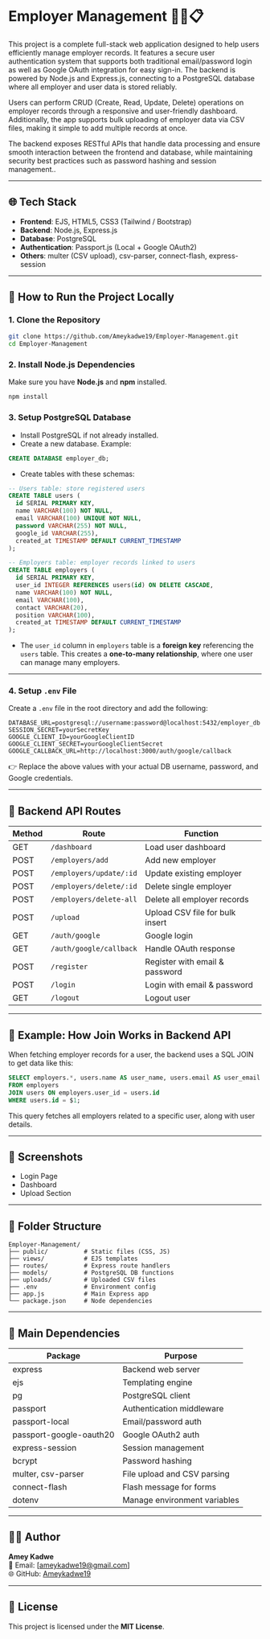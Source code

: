 
# Employer Management 👨‍💼📋

This project is a complete full-stack web application designed to help users efficiently manage employer records. It features a secure user authentication system that supports both traditional email/password login as well as Google OAuth integration for easy sign-in. The backend is powered by Node.js and Express.js, connecting to a PostgreSQL database where all employer and user data is stored reliably.

Users can perform CRUD (Create, Read, Update, Delete) operations on employer records through a responsive and user-friendly dashboard. Additionally, the app supports bulk uploading of employer data via CSV files, making it simple to add multiple records at once.

The backend exposes RESTful APIs that handle data processing and ensure smooth interaction between the frontend and database, while maintaining security best practices such as password hashing and session management..

---

## 🌐 Tech Stack

- **Frontend**: EJS, HTML5, CSS3 (Tailwind / Bootstrap)
- **Backend**: Node.js, Express.js
- **Database**: PostgreSQL
- **Authentication**: Passport.js (Local + Google OAuth2)
- **Others**: multer (CSV upload), csv-parser, connect-flash, express-session

---

## 🚀 How to Run the Project Locally

### 1. Clone the Repository

```bash
git clone https://github.com/Ameykadwe19/Employer-Management.git
cd Employer-Management
```

### 2. Install Node.js Dependencies

Make sure you have **Node.js** and **npm** installed.

```bash
npm install
```

### 3. Setup PostgreSQL Database

- Install PostgreSQL if not already installed.
- Create a new database. Example:

```sql
CREATE DATABASE employer_db;
```

- Create tables with these schemas:

```sql
-- Users table: store registered users
CREATE TABLE users (
  id SERIAL PRIMARY KEY,
  name VARCHAR(100) NOT NULL,
  email VARCHAR(100) UNIQUE NOT NULL,
  password VARCHAR(255) NOT NULL,
  google_id VARCHAR(255),
  created_at TIMESTAMP DEFAULT CURRENT_TIMESTAMP
);

-- Employers table: employer records linked to users
CREATE TABLE employers (
  id SERIAL PRIMARY KEY,
  user_id INTEGER REFERENCES users(id) ON DELETE CASCADE,
  name VARCHAR(100) NOT NULL,
  email VARCHAR(100),
  contact VARCHAR(20),
  position VARCHAR(100),
  created_at TIMESTAMP DEFAULT CURRENT_TIMESTAMP
);
```

- The `user_id` column in `employers` table is a **foreign key** referencing the `users` table. This creates a **one-to-many relationship**, where one user can manage many employers.

---

### 4. Setup `.env` File

Create a `.env` file in the root directory and add the following:

```
DATABASE_URL=postgresql://username:password@localhost:5432/employer_db
SESSION_SECRET=yourSecretKey
GOOGLE_CLIENT_ID=yourGoogleClientID
GOOGLE_CLIENT_SECRET=yourGoogleClientSecret
GOOGLE_CALLBACK_URL=http://localhost:3000/auth/google/callback
```

👉 Replace the above values with your actual DB username, password, and Google credentials.

---

## 📡 Backend API Routes

| Method | Route                     | Function                          |
|--------|---------------------------|-----------------------------------|
| GET    | `/dashboard`              | Load user dashboard               |
| POST   | `/employers/add`          | Add new employer                  |
| POST   | `/employers/update/:id`   | Update existing employer          |
| POST   | `/employers/delete/:id`   | Delete single employer            |
| POST   | `/employers/delete-all`   | Delete all employer records       |
| POST   | `/upload`                 | Upload CSV file for bulk insert   |
| GET    | `/auth/google`            | Google login                      |
| GET    | `/auth/google/callback`   | Handle OAuth response             |
| POST   | `/register`               | Register with email & password    |
| POST   | `/login`                  | Login with email & password       |
| GET    | `/logout`                 | Logout user                       |

---

## 🔗 Example: How Join Works in Backend API

When fetching employer records for a user, the backend uses a SQL JOIN to get data like this:

```sql
SELECT employers.*, users.name AS user_name, users.email AS user_email
FROM employers
JOIN users ON employers.user_id = users.id
WHERE users.id = $1;
```

This query fetches all employers related to a specific user, along with user details.

---

## 📸 Screenshots

<!-- Optional: add screenshots here -->
- Login Page
- Dashboard
- Upload Section

---

## 📁 Folder Structure

```
Employer-Management/
├── public/          # Static files (CSS, JS)
├── views/           # EJS templates
├── routes/          # Express route handlers
├── models/          # PostgreSQL DB functions
├── uploads/         # Uploaded CSV files
├── .env             # Environment config
├── app.js           # Main Express app
└── package.json     # Node dependencies
```

---

## 🧩 Main Dependencies

| Package           | Purpose                                |
|-------------------|----------------------------------------|
| express           | Backend web server                     |
| ejs               | Templating engine                      |
| pg                | PostgreSQL client                      |
| passport          | Authentication middleware              |
| passport-local    | Email/password auth                    |
| passport-google-oauth20 | Google OAuth2 auth              |
| express-session   | Session management                     |
| bcrypt            | Password hashing                       |
| multer, csv-parser| File upload and CSV parsing            |
| connect-flash     | Flash message for forms                |
| dotenv            | Manage environment variables           |

---

## 🙋‍♂️ Author

**Amey Kadwe**  
📧 Email: [ameykadwe19@gmail.com]  
🌐 GitHub: [Ameykadwe19](https://github.com/Ameykadwe19)

---

## 📃 License

This project is licensed under the **MIT License**.

